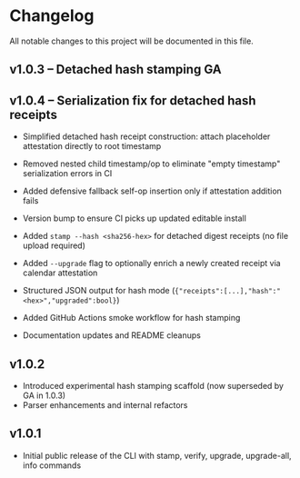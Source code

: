 # Changelog

All notable changes to this project will be documented in this file.

## v1.0.3 – Detached hash stamping GA

## v1.0.4 – Serialization fix for detached hash receipts

- Simplified detached hash receipt construction: attach placeholder attestation directly to root timestamp
- Removed nested child timestamp/op to eliminate "empty timestamp" serialization errors in CI
- Added defensive fallback self-op insertion only if attestation addition fails
- Version bump to ensure CI picks up updated editable install

- Added `stamp --hash <sha256-hex>` for detached digest receipts (no file upload required)
- Added `--upgrade` flag to optionally enrich a newly created receipt via calendar attestation
- Structured JSON output for hash mode (`{"receipts":[...],"hash":"<hex>","upgraded":bool}`)
- Added GitHub Actions smoke workflow for hash stamping
- Documentation updates and README cleanups

## v1.0.2

- Introduced experimental hash stamping scaffold (now superseded by GA in 1.0.3)
- Parser enhancements and internal refactors

## v1.0.1

- Initial public release of the CLI with stamp, verify, upgrade, upgrade-all, info commands
